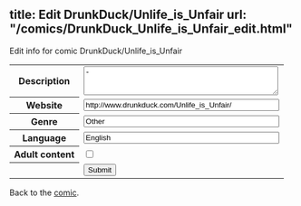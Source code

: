title: Edit DrunkDuck/Unlife_is_Unfair
url: "/comics/DrunkDuck_Unlife_is_Unfair_edit.html"
---
Edit info for comic DrunkDuck/Unlife_is_Unfair

<form name="comic" action="http://gaepostmail.appspot.com/comic/" method="post">
<table class="comicinfo">
<tr>
<th>Description</th><td><textarea name="description" cols="40" rows="3">-</textarea></td>
</tr>
<tr>
<th>Website</th><td><input type="text" name="url" value="http://www.drunkduck.com/Unlife_is_Unfair/" size="40"/></td>
</tr>
<tr>
<th>Genre</th><td><input type="text" name="genre" value="Other" size="40"/></td>
</tr>
<tr>
<th>Language</th><td><input type="text" name="language" value="English" size="40"/></td>
</tr>
<tr>
<th>Adult content</th><td><input type="checkbox" name="adult" value="adult" /></td>
</tr>
<tr>
<th></th><td>
<input type="hidden" name="comic" value="DrunkDuck_Unlife_is_Unfair" />
<input type="submit" name="submit" value="Submit" />
</td>
</tr>
</table>
</form>

Back to the [comic](DrunkDuck_Unlife_is_Unfair.html).
